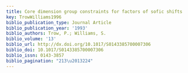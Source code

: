 ```yaml
---
title: Core dimension group constraints for factors of sofic shifts
key: TrowWilliams1996
biblio_publication_type: Journal Article
biblio_publication_year: '1993'
biblio_authors: Trow, P.; Williams, S.
biblio_volume: '13'
biblio_url: http://dx.doi.org/10.1017/S0143385700007306
biblio_doi: 10.1017/S0143385700007306
biblio_issn: 0143-3857
biblio_pagination: "213\u2013224"
---
```


